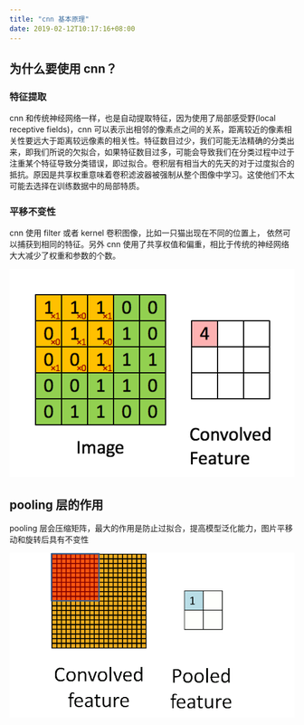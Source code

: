 ```yaml
---
title: "cnn 基本原理"
date: 2019-02-12T10:17:16+08:00
---
```


## 为什么要使用 cnn？

### 特征提取

cnn 和传统神经网络一样，也是自动提取特征，因为使用了局部感受野(local receptive fields)，cnn 可以表示出相邻的像素点之间的关系，距离较近的像素相关性要远大于距离较远像素的相关性。特征数目过少，我们可能无法精确的分类出来，即我们所说的欠拟合，如果特征数目过多，可能会导致我们在分类过程中过于注重某个特征导致分类错误，即过拟合。卷积层有相当大的先天的对于过度拟合的抵抗。原因是共享权重意味着卷积滤波器被强制从整个图像中学习。这使他们不太可能去选择在训练数据中的局部特质。

### 平移不变性

cnn 使用 filter 或者 kernel 卷积图像，比如一只猫出现在不同的位置上， 依然可以捕获到相同的特征。另外 cnn 使用了共享权值和偏重，相比于传统的神经网络大大减少了权重和参数的个数。

![Convolution_schematic](../images/Convolution_schematic.gif)

## pooling 层的作用

pooling 层会压缩矩阵，最大的作用是防止过拟合，提高模型泛化能力，图片平移动和旋转后具有不变性

![Pooling_schematic](../images/Pooling_schematic.gif)

